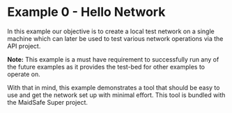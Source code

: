 # Example 0 - Hello Network

In this example our objective is to create a local test network on a single machine which can later be used to test various network operations via the API project.

**Note:** This example is a must have requirement to successfully run any of the future examples as it provides the test-bed for other examples to operate on.

With that in mind, this example demonstrates a tool that should be easy to use and get the network set up with minimal effort. This tool is bundled with the MaidSafe Super project.



